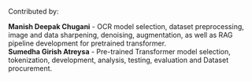 Contributed by:  

**Manish Deepak Chugani** - OCR model selection, dataset preprocessing, image and data sharpening, denoising, augmentation, as well as RAG pipeline development for pretrained transformer.  
**Sumedha Girish Atreysa** - Pre-trained Transformer model selection, tokenization, development, analysis, testing, evaluation and Dataset procurement.
